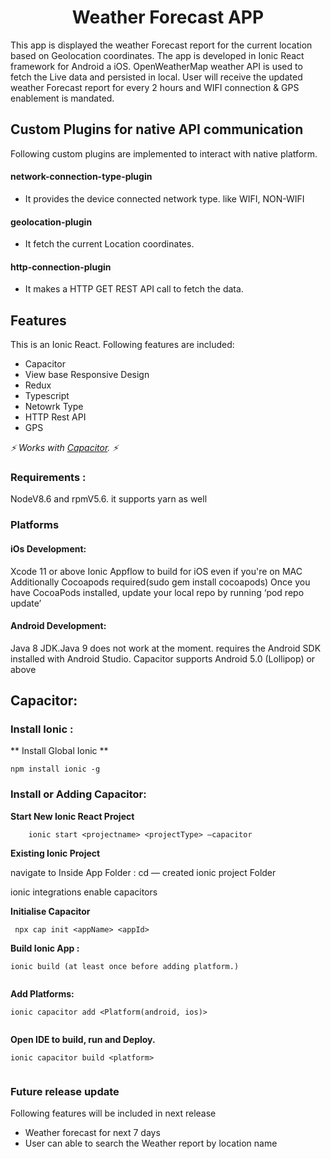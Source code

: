 

<h1 align="center">Weather Forecast APP</h1>
<p align="left">
 This app is displayed the weather Forecast report for the current location based on Geolocation coordinates. 
  The app is developed in Ionic React framework for Android a iOS. OpenWeatherMap weather API is used to fetch the
  Live data and persisted in local. User will receive the updated weather Forecast report for every 2 hours and WIFI
  connection & GPS enablement is mandated.
</p>

## Custom Plugins for native API communication
Following custom plugins are implemented to interact with native platform.

#### network-connection-type-plugin
* It provides the device connected network type. like WIFI, NON-WIFI

#### geolocation-plugin
* It fetch the current Location coordinates.

#### http-connection-plugin
* It makes a HTTP GET REST API call to fetch the data.


## Features
This is an Ionic React. Following features are included:
* Capacitor
* View base Responsive Design
* Redux
* Typescript
* Netowrk Type
* HTTP Rest API
* GPS



*⚡️ Works with [Capacitor](https://capacitor.ionicframework.com/). ⚡️*

### Requirements :
NodeV8.6  and rpmV5.6. it supports yarn as well

### Platforms

#### iOs Development:
Xcode 11 or above
Ionic Appflow to build for iOS even if you're on MAC
Additionally Cocoapods required(sudo gem install cocoapods)
Once you have CocoaPods installed, update your local repo by running ‘pod repo update’

#### Android Development:
Java 8 JDK.Java 9 does not work at the moment.
requires the Android SDK installed with Android Studio.
Capacitor supports Android 5.0 (Lollipop) or above

## Capacitor:

### Install Ionic :

** Install Global Ionic **
```
npm install ionic -g

```

### Install or Adding Capacitor: 

**Start New Ionic React Project**

```
    ionic start <projectname> <projectType> —capacitor
```



**Existing Ionic Project**

navigate to Inside App Folder : cd <ProjectFolder>  — created ionic project Folder

ionic integrations enable capacitors

**Initialise Capacitor**
```
 npx cap init <appName> <appId>

```
**Build Ionic App :** 

```
ionic build (at least once before adding platform.)
 
```
**Add Platforms:** 

```
ionic capacitor add <Platform(android, ios)>
 
```
**Open IDE to build, run and Deploy.** 
```
ionic capacitor build <platform>
 
```


 
 
### Future release update
Following features will be included in next release
* Weather forecast for next 7 days
* User can able to search the Weather report by location name  

